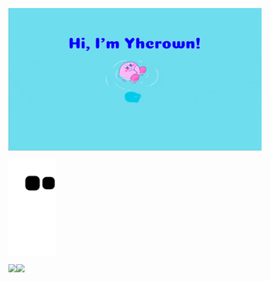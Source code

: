 ![kriby](kriby.gif)

![](https://raw.githubusercontent.com/Yhcrown/Yhcrown/main/assets/github-contribution-grid-snake.svg)

<div>
    <img height="165" align="left" src="https://github-readme-stats.vercel.app/api?username=Yhcrown&theme=calm&show_icons=true" />
    <img src="https://github-readme-stats.vercel.app/api/top-langs/?username=Yhcrown&theme=calm&langs_count=6&layout=compact" />
</div>



